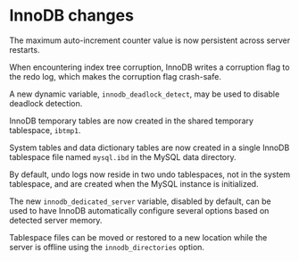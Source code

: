 # InnoDB changes

The maximum auto-increment counter value is now persistent across server restarts.

When encountering index tree corruption, InnoDB writes a corruption flag to the redo log, which makes the corruption flag crash-safe.

A new dynamic variable, `innodb_deadlock_detect`, may be used to disable deadlock detection.

InnoDB temporary tables are now created in the shared temporary tablespace, `ibtmp1`.

System tables and data dictionary tables are now created in a single InnoDB tablespace file named `mysql.ibd` in the MySQL data directory.

By default, undo logs now reside in two undo tablespaces, not in the system tablespace, and are created when the MySQL instance is initialized.

The new `innodb_dedicated_server` variable, disabled by default, can be used to have InnoDB automatically configure several options based on detected server memory.

Tablespace files can be moved or restored to a new location while the server is offline using the `innodb_directories` option.

